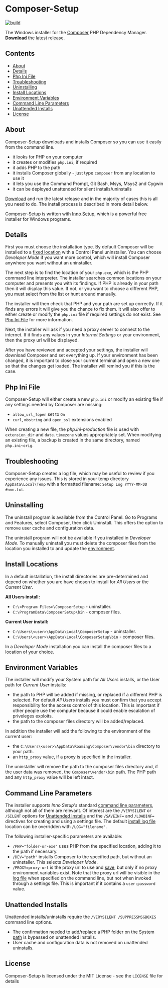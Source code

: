 # Composer-Setup

[![build](https://github.com/composer/windows-setup/workflows/build/badge.svg)](https://github.com/composer/windows-setup/actions)

The Windows installer for the [Composer][composer] PHP Dependency Manager. [**Download**][download] the latest release.

## Contents
* [About](#About)
* [Details](#Details)
* [Php Ini File](#Php-Ini-File)
* [Troubleshooting](#Troubleshooting)
* [Uninstalling](#Uninstalling)
* [Install Locations](#Install-Locations)
* [Environment Variables](#Environment-Variables)
* [Command Line Parameters](#Command-Line-Parameters)
* [Unattended Installs](#Unattended-Installs)
* [License](#License)

<a name="About"></a>
## About

Composer-Setup downloads and installs Composer so you can use it easily from the command line.

* it looks for PHP on your computer
* it creates or modifies `php.ini`, if required
* it adds PHP to the path
* it installs Composer globally - just type `composer` from any location to use it
* it lets you use the Command Prompt, Git Bash, Msys, Msys2 and Cygwin
* it can be deployed unattended for silent installs/uninstalls

[Download][download] and run the latest release and in the majority of cases this is all you need to do. The install process is described in more detail below.

Composer-Setup is written with [Inno Setup][inno], which is a powerful free installer for Windows programs.

<a name="Details"></a>
## Details

First you must choose the installation type. By default Composer will be installed to a [fixed location](#Locations)
with a Control Panel uninstaller. You can choose _Developer Mode_ if you want more control, which will install
Composer anywhere you want without an uninstaller.

The next step is to find the location of your `php.exe`, which is the PHP command line interpreter. The installer
searches common locations on your computer and presents you with its findings. If PHP is already in your path then it
will display this value. If not, or you want to choose a different PHP, you must select from the list or hunt around manually.

The installer will then check that PHP and your path are set up correctly. If it finds any errors it will give you
the chance to fix them. It will also offer to either create or modify the `php.ini` file if required settings do not exist. See [Php Ini File](#Php-Ini-File) for more information.

Next, the installer will ask if you need a proxy server to connect to the internet. If it finds any values in your
*Internet Settings* or your environment, then the proxy url will be displayed.

After you have reviewed and accepted your settings, the installer will download Composer and set everything up. If your
environment has been changed, it is important to close your current terminal and open a new one so that the changes get
loaded. The installer will remind you if this is the case.

<a name="Php-Ini-File"></a>
## Php Ini File
Composer-Setup will either create a new `php.ini` or modify an existing file if any settings needed by Composer are missing:

* `allow_url_fopen` set to `On`
* `curl`, `mbstring` and `open_ssl` extensions enabled

When creating a new file, the _php.ini-production_ file is used with `extension_dir` and `date.timezone` values appropriately set. When modifying an existing file, a backup is created in the same directory, named `php.ini~orig`.

<a name="Troubleshooting"></a>
## Troubleshooting
Composer-Setup creates a log file, which may be useful to review if you experience any issues. This is stored in your
temp directory `AppData\Local\Temp` with a formatted filename: `Setup Log YYYY-MM-DD #nnn.txt`.

<a name="Uninstalling"></a>
## Uninstalling

The uninstall program is available from the Control Panel. Go to Programs and Features, select Composer, then click
Uninstall. This offers the option to remove user cache and configuration data.

The uninstall program will not be available if you installed in _Developer Mode_. To manually uninstall you must delete
the composer files from the location you installed to and update the [environment](#Environment-Variables).

<a name="Locations"></a>
## Install Locations

In a default installation, the install directories are pre-determined and depend on whether you are have chosen to
install for _All Users_ or the _Current User_.

**All Users install:**

* `C:\<Program Files>\ComposerSetup` - uninstaller.
* `C:\ProgramData\ComposerSetup\bin` - composer files.

**Current User install:**

* `C:\Users\<user>\AppData\Local\ComposerSetup` - uninstaller.
* `C:\Users\<user>\AppData\Local\ComposerSetup\bin` - composer files.

In a _Developer Mode_ installation you can install the composer files to a location of your choice.

<a name="Environment-Variables"></a>
## Environment Variables

The installer will modify your System path for _All Users_ installs, or the User path for _Current User_ installs:

* the path to PHP will be added if missing, or replaced if a different PHP is selected. For default _All Users_
installs you must confirm that you accept responsibility for the access control of this location. This is important
if other people use the computer because it could enable escalation of priveleges exploits.
* the path to the composer files directory will be added/replaced.

In addition the installer will add the following to the environment of the current user:

* the `C:\Users\<user>\AppData\Roaming\Composer\vendor\bin` directory to your path.
* an `http_proxy` value, if a proxy is specified in the installer.

The uninstaller will remove the path to the composer files directory and, if the user data was removed, the
`Composer\vendor\bin` path. The PHP path and any `http_proxy` value will be left intact.

<a name="Command-Line-Parameters"></a>
## Command Line Parameters

The installer supports _Inno Setup's_ standard [command line parameters][innocmds], although not all of them are
relevant. Of interest are the `/VERYSILENT` or `/SILENT` options for [Unattended Installs](#Unattended-Installs)
and the `/SAVEINF=` and `/LOADINF=` directives for creating and using a settings file. The default
[install log file](#Troubleshooting) location can be overridden with `/LOG="filename"`.

The following installer-specific parameters are available:

* `/PHP="folder-or-exe"` uses PHP from the specified location, adding it to the path if necessary.
* `/DEV="path"` installs Composer to the specified path, but without an uninstaller. This selects _Developer Mode_.
* `/PROXY=proxy-url` is the proxy url to use and [save](#Environment-Variables), but only if no proxy environment
variables exist. Note that the proxy url will be visible in the [log file](#Troubleshooting) when specified on the
command line, but not when invoked through a settings file. This is important if it contains a `user:password` value.

<a name="Unattended-Installs"></a>
## Unattended Installs

Unattended installs/uninstalls require the `/VERYSILENT /SUPPRESSMSGBOXES` command line options.

* The confirmation needed to add/replace a PHP folder on the System [path](#Environment-Variables) is bypassed on
unattended installs.
* User cache and configuration data is not removed on unattended uninstalls.

<a name="License"></a>
## License

Composer-Setup is licensed under the MIT License - see the `LICENSE` file for details


  [composer]:   https://getcomposer.org/
  [download]:   https://github.com/johnstevenson/composer-setup/releases/latest
  [inno]:       https://www.jrsoftware.org/isinfo.php
  [innocmds]:   https://jrsoftware.org/ishelp/topic_setupcmdline.htm

